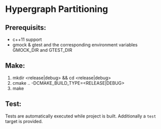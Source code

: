 # Hypergraph Partitioning
## Prerequisits:
- c++11 support
- gmock & gtest and the corresponding environment variables GMOCK_DIR and GTEST_DIR

## Make:
1. mkdir <release|debug> && cd <release|debug>
2. cmake .. -DCMAKE_BUILD_TYPE=<RELEASE|DEBUG>
3. make

## Test:
Tests are automatically executed while project is built. Additionally a `test` target is provided.
